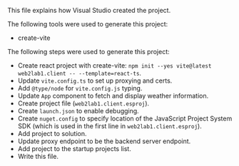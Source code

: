 This file explains how Visual Studio created the project.

The following tools were used to generate this project:
- create-vite

The following steps were used to generate this project:
- Create react project with create-vite: `npm init --yes vite@latest web2lab1.client -- --template=react-ts`.
- Update `vite.config.ts` to set up proxying and certs.
- Add `@type/node` for `vite.config.js` typing.
- Update `App` component to fetch and display weather information.
- Create project file (`web2lab1.client.esproj`).
- Create `launch.json` to enable debugging.
- Create `nuget.config` to specify location of the JavaScript Project System SDK (which is used in the first line in `web2lab1.client.esproj`).
- Add project to solution.
- Update proxy endpoint to be the backend server endpoint.
- Add project to the startup projects list.
- Write this file.
